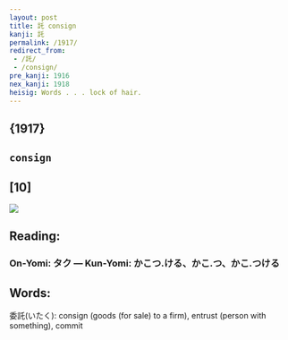 ```yaml
---
layout: post
title: 託 consign
kanji: 託
permalink: /1917/
redirect_from:
 - /託/
 - /consign/
pre_kanji: 1916
nex_kanji: 1918
heisig: Words . . . lock of hair.
---
```


## {1917}

## `consign`

## [10]

<div class="stroke"><img src="E8A897.png" /></div>

## Reading:

### On-Yomi: タク &mdash; Kun-Yomi: かこつ.ける、かこ.つ、かこ.つける

## Words:

委託(いたく): consign (goods (for sale) to a firm), entrust (person with something), commit
